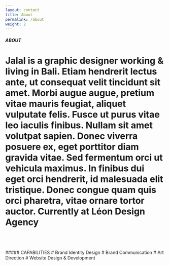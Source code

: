 ```yaml
---
layout: contact
title: About
permalink: /about
weight: 2
---
```


##### ABOUT
# Jalal is a graphic designer working & living in Bali. Etiam hendrerit lectus ante, ut consequat velit tincidunt sit amet. Morbi augue augue, pretium vitae mauris feugiat, aliquet vulputate felis. Fusce ut purus vitae leo iaculis finibus. Nullam sit amet volutpat sapien. Donec viverra posuere ex, eget porttitor diam gravida vitae. Sed fermentum orci ut vehicula maximus. In finibus dui eget orci hendrerit, id malesuada elit tristique. Donec congue quam quis orci pharetra, vitae ornare tortor auctor. Currently at Léon Design Agency
<br>
<br>
<br>
##### CAPABILITIES
# Brand Identity Design
# Brand Communication
# Art Direction
# Website Design & Development